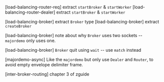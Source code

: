 [load-balancing-router-req] extract `startBroker` & `startWorker`
[load-balancing-router-dealer] extract `startBroker` & `startWorker`

[load-balancing-broker] extract `Broker` type
[load-balancing-broker] extract `createBroker`

[load-balancing-broker] note about why `Broker` uses two sockets -- `majordemo` only uses one.

[load-balancing-broker] `Broker` quit using `wait` -- use `match` instead

[majordemo-async] Like the `majordemo` but only use `Dealer` and `Router`,
to avoid empty envelope delimiter frame.

[inter-broker-routing] chapter 3 of zguide
